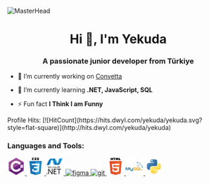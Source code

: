 ![MasterHead](https://camo.githubusercontent.com/b94b5d288de48447469eb181d569ccdc656cb5a7635a84fa0c2c5a31050459eb/68747470733a2f2f6d756c7469636f64652e696f2f77702d636f6e74656e742f75706c6f6164732f323032332f31312f626c61636b2d65313730303331343835353233392e6a7067)
<h1 align="center">Hi 👋, I'm Yekuda</h1>
<h3 align="center">A passionate junior developer from Türkiye</h3>


- 🔭 I’m currently working on [Convetta](https://convetta.com/)

- 🌱 I’m currently learning **.NET, JavaScript, SQL**

- ⚡ Fun fact **I Think I am Funny**

<p align="left">
</p>
Profile Hits: [![HitCount](https://hits.dwyl.com/yekuda/yekuda.svg?style=flat-square)](http://hits.dwyl.com/yekuda/yekuda)
<h3 align="left">Languages and Tools:</h3>
<p align="left"> <a href="https://www.w3schools.com/cs/" target="_blank" rel="noreferrer"> <img src="https://raw.githubusercontent.com/devicons/devicon/master/icons/csharp/csharp-original.svg" alt="csharp" width="40" height="40"/> </a> <a href="https://www.w3schools.com/css/" target="_blank" rel="noreferrer"> <img src="https://raw.githubusercontent.com/devicons/devicon/master/icons/css3/css3-original-wordmark.svg" alt="css3" width="40" height="40"/> </a> <a href="https://dotnet.microsoft.com/" target="_blank" rel="noreferrer"> <img src="https://raw.githubusercontent.com/devicons/devicon/master/icons/dot-net/dot-net-original-wordmark.svg" alt="dotnet" width="40" height="40"/> </a> <a href="https://www.figma.com/" target="_blank" rel="noreferrer"> <img src="https://www.vectorlogo.zone/logos/figma/figma-icon.svg" alt="figma" width="40" height="40"/> </a> <a href="https://git-scm.com/" target="_blank" rel="noreferrer"> <img src="https://www.vectorlogo.zone/logos/git-scm/git-scm-icon.svg" alt="git" width="40" height="40"/> </a> <a href="https://www.w3.org/html/" target="_blank" rel="noreferrer"> <img src="https://raw.githubusercontent.com/devicons/devicon/master/icons/html5/html5-original-wordmark.svg" alt="html5" width="40" height="40"/> </a> <a href="https://www.mysql.com/" target="_blank" rel="noreferrer"> <img src="https://raw.githubusercontent.com/devicons/devicon/master/icons/mysql/mysql-original-wordmark.svg" alt="mysql" width="40" height="40"/> </a> <a href="https://www.python.org" target="_blank" rel="noreferrer"> <img src="https://raw.githubusercontent.com/devicons/devicon/master/icons/python/python-original.svg" alt="python" width="40" height="40"/> </a> </p>
